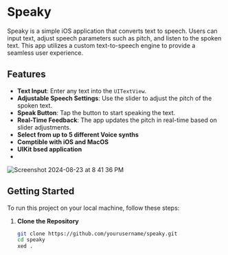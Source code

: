 # Speaky

Speaky is a simple iOS application that converts text to speech. Users can input text, adjust speech parameters such as pitch, and listen to the spoken text. This app utilizes a custom text-to-speech engine to provide a seamless user experience.

## Features

- **Text Input**: Enter any text into the `UITextView`.
- **Adjustable Speech Settings**: Use the slider to adjust the pitch of the spoken text.
- **Speak Button**: Tap the button to start speaking the text.
- **Real-Time Feedback**: The app updates the pitch in real-time based on slider adjustments.
- **Select from up to 5 different Voice synths**
- **Comptible with iOS and MacOS**
- **UIKit bsed application**
- 
![Screenshot 2024-08-23 at 8 41 36 PM](https://github.com/user-attachments/assets/d1a35428-5efa-461d-98bb-2f7d3f3dd2a2)

## Getting Started

To run this project on your local machine, follow these steps:

1. **Clone the Repository**

   ```bash
   git clone https://github.com/yourusername/speaky.git
   cd speaky
   xed .
